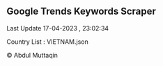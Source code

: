 

## Google Trends Keywords Scraper 
 
Last Update 17-04-2023 , 23:02:34

Country List :
VIETNAM.json



© Abdul Muttaqin 
